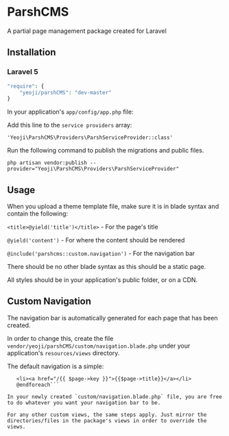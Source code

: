 # ParshCMS
A partial page management package created for Laravel

## Installation

### Laravel 5

```php
"require": {
	"yeoji/parshCMS": "dev-master"
}
```

In your application's `app/config/app.php` file:

Add this line to the `service providers` array:

	'Yeoji\ParshCMS\Providers\ParshServiceProvider::class'

Run the following command to publish the migrations and public files.

```php artisan vendor:publish --provider="Yeoji\ParshCMS\Providers\ParshServiceProvider"```

## Usage

When you upload a theme template file, make sure it is in blade syntax and contain the following:

`<title>@yield('title')</title>` - For the page's title

`@yield('content')` - For where the content should be rendered

`@include('parshcms::custom.navigation')` - For the navigation bar

There should be no other blade syntax as this should be a static page.

All styles should be in your application's public folder, or on a CDN.

## Custom Navigation

The navigation bar is automatically generated for each page that has been created.

In order to change this, create the file `vendor/yeoji/parshCMS/custom/navigation.blade.php` under your application's `resources/views` directory.

The default navigation is a simple:

```@foreach($pages->all() as $page)
   <li><a href="/{{ $page->key }}">{{$page->title}}</a></li>
   @endforeach```

In your newly created `custom/navigation.blade.php` file, you are free to do whatever you want your navigation bar to be.

For any other custom views, the same steps apply. Just mirror the directories/files in the package's views in order to override the views.

